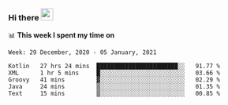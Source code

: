 ### Hi there <a href="https://www.gautamkrishnar.com/"><img src="https://media.giphy.com/media/hvRJCLFzcasrR4ia7z/giphy.gif" width="25px"></a>

📊 **This week I spent my time on**

<!--START_SECTION:waka-->
```text
Week: 29 December, 2020 - 05 January, 2021

Kotlin   27 hrs 24 mins  ███████████████████████░░   91.77 % 
XML      1 hr 5 mins     █░░░░░░░░░░░░░░░░░░░░░░░░   03.66 % 
Groovy   41 mins         ▓░░░░░░░░░░░░░░░░░░░░░░░░   02.29 % 
Java     24 mins         ▒░░░░░░░░░░░░░░░░░░░░░░░░   01.35 % 
Text     15 mins         ▒░░░░░░░░░░░░░░░░░░░░░░░░   00.85 % 
```
<!--END_SECTION:waka-->
